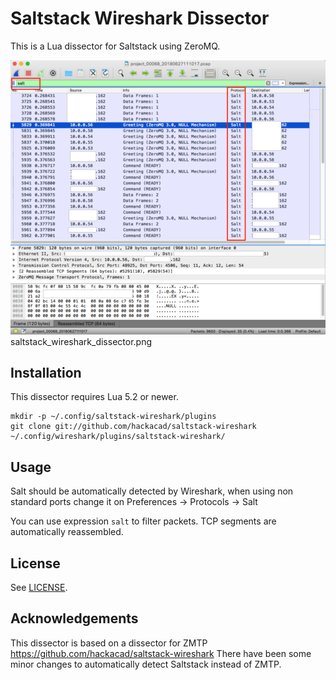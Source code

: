 Saltstack Wireshark Dissector
========================

This is a Lua dissector for Saltstack using ZeroMQ. 

![Saltstack Wireshark Dissector Screenshot](/screenshots/saltstack_wireshark_dissector.png)
saltstack_wireshark_dissector.png

Installation
------------

This dissector requires Lua 5.2 or newer.

    mkdir -p ~/.config/saltstack-wireshark/plugins
    git clone git://github.com/hackacad/saltstack-wireshark ~/.config/wireshark/plugins/saltstack-wireshark/

Usage
-----

Salt should be automatically detected by Wireshark, when using non standard ports change it on Preferences → Protocols → Salt

You can use expression `salt` to filter packets. TCP segments are automatically reassembled.


License
-------

See [LICENSE](LICENSE.txt).

Acknowledgements
----------------

This dissector is based on a dissector for ZMTP https://github.com/hackacad/saltstack-wireshark
There have been some minor changes to automatically detect Saltstack instead of ZMTP.
